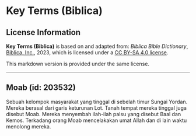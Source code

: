 # Key Terms (Biblica)

## License Information

**Key Terms (Biblica)** is based on and adapted from: _Biblica Bible Dictionary_, [Biblica, Inc.](https://www.biblica.com/), 2023, which is licensed under a [CC BY-SA 4.0 license](https://creativecommons.org/licenses/by-sa/4.0/legalcode.en).

This markdown version is provided under the same license.



--------------------------------

## Moab (id: 203532)

Sebuah kelompok masyarakat yang tinggal di sebelah timur Sungai Yordan. Mereka berasal dari garis keturunan Lot. Tanah tempat mereka tinggal juga disebut Moab. Mereka menyembah ilah\-ilah palsu yang disebut Baal dan Kemos. Terkadang orang Moab mencelakakan umat Allah dan di lain waktu menolong mereka.


